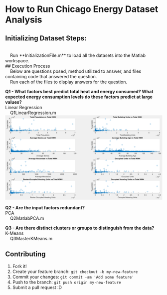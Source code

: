 <h1>How to Run Chicago Energy Dataset Analysis</h1>

## Initializing Dataset Steps:
<br>
&nbsp;&nbsp;&nbsp;&nbsp;Run **InitializationFile.m** to load all the datasets into the Matlab workspace.
<br>
## Execution Process
<br>
&nbsp;&nbsp;&nbsp;&nbsp;Below are questions posed, method utilized to answer, and files containing code that answered the question.
<br>
&nbsp;&nbsp;&nbsp;&nbsp;Run each of the files to display answers for the question.

**Q1 - What factors best predict total heat and energy consumed? What expected energy consumption levels do these factors predict at large values?**
<br>
Linear Regression
<br>
&nbsp;&nbsp;&nbsp;&nbsp;Q1LinearRegression.m
![GitHub Logo](./src/Fig1LinReg.png)

**Q2 - Are the input factors redundant?**
<br>
PCA
<br>
&nbsp;&nbsp;&nbsp;&nbsp;Q2MatlabPCA.m

**Q3 - Are there distinct clusters or groups to distinguish from the data?**
<br>
K-Means
<br>
&nbsp;&nbsp;&nbsp;&nbsp;Q3MasterKMeans.m

## Contributing
1. Fork it!
2. Create your feature branch: `git checkout -b my-new-feature`
3. Commit your changes: `git commit -am 'Add some feature'`
4. Push to the branch: `git push origin my-new-feature`
5. Submit a pull request :D

